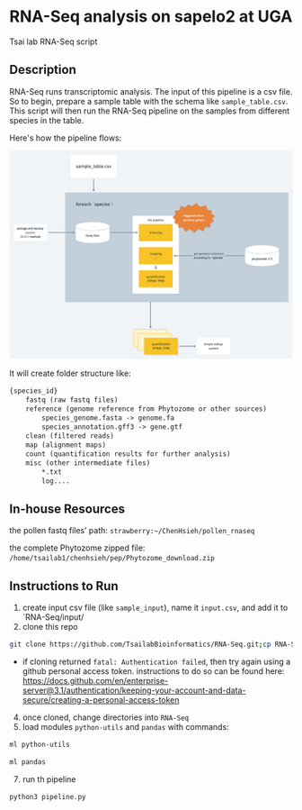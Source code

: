 # RNA-Seq analysis on sapelo2 at UGA

Tsai lab RNA-Seq script

## Description

RNA-Seq runs transcriptomic analysis. The input of this pipeline is a csv file. So to begin, prepare a sample table with the schema like `sample_table.csv`. This script will then run the RNA-Seq pipeline on the samples from different species in the table.

Here's how the pipeline flows:

![workflow](images/workflow.png)

It will create folder structure like:

```
{species_id}
    fastq (raw fastq files)
    reference (genome reference from Phytozome or other sources)
        species_genome.fasta -> genome.fa
        species_annotation.gff3 -> gene.gtf
    clean (filtered reads)
    map (alignment maps)
    count (quantification results for further analysis)
    misc (other intermediate files)
        *.txt
        log....
```

## In-house Resources

the pollen fastq files’ path: `strawberry:~/ChenHsieh/pollen_rnaseq`

the complete Phytozome zipped file: `/home/tsailab1/chenhsieh/pep/Phytozome_download.zip`


## Instructions to Run
1. create input csv file (like `sample_input`), name it `input.csv`, and add it to `RNA-Seq/input/
2. clone this repo
```bash
git clone https://github.com/TsailabBioinformatics/RNA-Seq.git;cp RNA-Seq/* .
```
- if cloning returned `fatal: Authentication failed`, then try again using a github personal access token. instructions to do so can be found here: <https://docs.github.com/en/enterprise-server@3.1/authentication/keeping-your-account-and-data-secure/creating-a-personal-access-token>
4. once cloned, change directories into `RNA-Seq`
5. load modules `python-utils` and `pandas` with commands:
```bash
ml python-utils
```
```bash
ml pandas
```
7. run th pipeline
```python3
python3 pipeline.py
```
